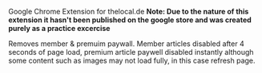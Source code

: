 Google Chrome Extension for thelocal.de
**Note: Due to the nature of this extension it hasn't been published on the google store and was created purely as a practice excercise**

Removes member & premuim paywall. Member articles disabled after 4 seconds of page load, premium article paywell disabled instantly although some content such as images may not load fully, in this case refresh page.
